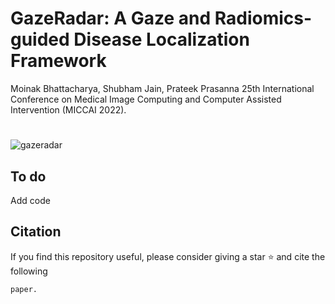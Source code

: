 # GazeRadar: A Gaze and Radiomics-guided Disease Localization Framework
Moinak Bhattacharya, Shubham Jain, Prateek Prasanna
25th International Conference on Medical Image Computing and Computer Assisted Intervention (MICCAI 2022).
#
![gazeradar](https://user-images.githubusercontent.com/51439156/176203605-95f8b507-6d41-4d0c-851d-37dc753e06c2.jpg)
## To do
Add code
## Citation
If you find this repository useful, please consider giving a star :star: and cite the following
```
paper.
```
